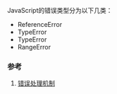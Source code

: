 JavaScript的错误类型分为以下几类：
- ReferenceError
- TypeError
- TypeError
- RangeError

### 参考
1. [错误处理机制](https://javascript.ruanyifeng.com/grammar/error.html)